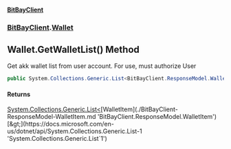 #### [BitBayClient](./index.md 'index')
### [BitBayClient](./BitBayClient.md 'BitBayClient').[Wallet](./BitBayClient-Wallet.md 'BitBayClient.Wallet')
## Wallet.GetWalletList() Method
Get akk wallet list from user account. For use, must authorize User  
```csharp
public System.Collections.Generic.List<BitBayClient.ResponseModel.WalletItem> GetWalletList();
```
#### Returns
[System.Collections.Generic.List&lt;](https://docs.microsoft.com/en-us/dotnet/api/System.Collections.Generic.List-1 'System.Collections.Generic.List`1')[WalletItem](./BitBayClient-ResponseModel-WalletItem.md 'BitBayClient.ResponseModel.WalletItem')[&gt;](https://docs.microsoft.com/en-us/dotnet/api/System.Collections.Generic.List-1 'System.Collections.Generic.List`1')  
  
